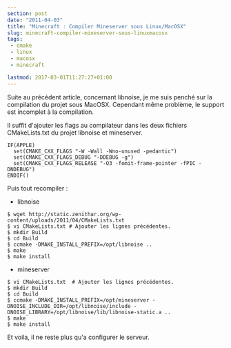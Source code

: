 ```yaml
---
section: post
date: "2011-04-03"
title: "Minecraft : Compiler Mineserver sous Linux/MacOSX"
slug: minecraft-compiler-mineserver-sous-linuxmacosx
tags:
 - cmake
 - linux
 - macosx
 - minecraft

lastmod: 2017-03-01T11:27:27+01:00
---
```


Suite au précédent article, concernant libnoise, je me suis penché sur la compilation du projet sous MacOSX. Cependant même problème, le support est incomplet à la compilation.

Il suffit d'ajouter les flags au compilateur dans les deux fichiers CMakeLists.txt du projet libnoise et mineserver. 

```
IF(APPLE)
  set(CMAKE_CXX_FLAGS "-W -Wall -Wno-unused -pedantic")
  set(CMAKE_CXX_FLAGS_DEBUG "-DDEBUG -g")
  set(CMAKE_CXX_FLAGS_RELEASE "-O3 -fomit-frame-pointer -fPIC -DNDEBUG")
ENDIF()
```

Puis tout recompiler :

- libnoise
```
$ wget http://static.zenithar.org/wp-content/uploads/2011/04/CMakeLists.txt
$ vi CMakeLists.txt # Ajouter les lignes précédentes.
$ mkdir Build 
$ cd Build
$ ccmake -DMAKE_INSTALL_PREFIX=/opt/libnoise ..
$ make
$ make install
```
- mineserver
```
$ vi CMakeLists.txt  # Ajouter les lignes précédentes.
$ mkdir Build
$ cd Build
$ ccmake -DMAKE_INSTALL_PREFIX=/opt/mineserver -DNOISE_INCLUDE_DIR=/opt/libnoise/include -DNOISE_LIBRARY=/opt/libnoise/lib/libnoise-static.a ..
$ make
$ make install
```

Et voila, il ne reste plus qu'a configurer le serveur.
